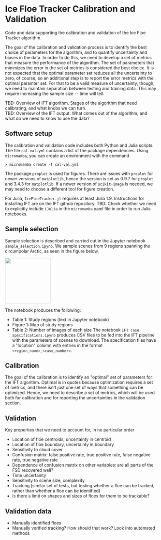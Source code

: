 # Ice Floe Tracker Calibration and Validation
Code and data supporting the calibration and validation of the Ice Floe Tracker algorithm. 

The goal of the calibration and validation process is to identify the best choice of parameters for the algorithm, and to quantify uncertainty and biases in the data. In order to do this, we need to develop a set of metrics that measure the performance of the algorithm. The set of parameters that minimizes the error in the set of metrics is considered the best choice. It is not expected that the optimal parameter set reduces all the uncertainty to zero, of course, so an additional step is to report the error metrics with the optimal paramter set. For that to be a valid measure of uncertainty, though, we need to maintain separation between testing and training data. This may require increasing the sample size -- time will tell.

TBD: Overview of IFT algorithm. Stages of the algorithm that need calibrating, and what knobs we can turn.  
TBD: Overview of the IFT output. What comes out of the algorithm, and what do we need to know to use the data?

## Software setup
The calibration and validation code includes both Python and Julia scripts. The file `cal-val.yml` contains a list of the package dependencies. Using `micromamba`, you can create an environment with the command 

```> micromamba create -f cal-val.yml```

The package `proplot` is used for figures. There are issues with `proplot` for newer versions of `matplotlib`, hence the version is set as 0.9.7 for `proplot` and 3.4.3 for `matplotlib`. If a newer version of `scikit-image` is needed, we may need to choose a different tool for figure creation.

For Julia, `IceFloeTracker.jl` requires at least Julia 1.9. Instructions for installing IFT are on the IFT github repository.
TBD: Check whether we need to explicitly include `iJulia` in the `micromamba` yaml file in order to run Julia notebooks.

## Sample selection
Sample selection is described and carried out in the Jupyter notebook `sample_selection.ipynb`. We sample scenes from 9 regions spanning the circumpolar Arctic, as seen in the figure below.
<!-- ![North polar stereographic map of the Arctic showing the 9 study regions. Regions are marked with color and pattern-coded boxes.](/figures/fig01_region_map.png?raw=true "Map of the sample locations") -->
<img src="/figures/fig01_region_map.png" width="150">

The notebook produces the following:
* Table 1: Study regions (text in Jupyter notebook)
* Figure 1: Map of study regions
* Table 2: Number of images of each size
The notebook `IFT case specifications.ipynb` produces CSV files to be fed into the IFT pipeline with the parameters of scenes to download. The specification files have a "location" column with entries in the format `<region_name>_<case_number>`.




## Calibration
The goal of the calibration is to identify an "optimal" set of parameters for the IFT algorithm. Optimal is in quotes because optimization requires a set of metrics, and there isn't just one set of ways that something can be optimized. Hence, we need to describe a set of metrics, which will be used both for calibration and for reporting the uncertainties in the validation section.

## Validation
Key properties that we need to account for, in no particular order
- Location of floe centroids, uncertainty in centroid
- Location of floe boundary, uncertainty in boundary
- Sensitivity to cloud cover
- Confusion matrix: false positive rate, true positive rate, false negative rate, true negative rate
- Dependence of confusion matrix on other variables: are all parts of the FSD recovered well?
- Time uncertainty
- Sensitivity to scene size, complexity
- Tracking (similar set of tests, but testing whether a floe can be tracked, rather than whether a floe can be identified)
- Is there a limit on shapes and sizes of floes for them to be trackable?



## Validation data
- Manually identified floes
- Manually verified tracking? How should that work? Look into automated methods 



